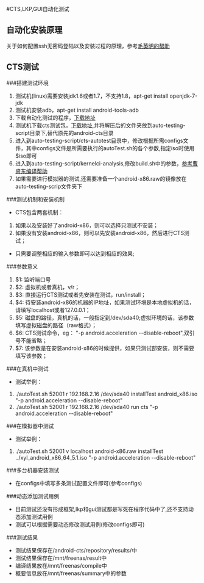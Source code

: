 #CTS,LKP,GUI自动化测试
## 自动化安装原理
关于如何配置ssh无密码登陆以及安装过程的原理，参考[毛英明的帮助](https://github.com/xyongcn/openthos-testing/blob/master/bare_metal_autotest/android_auto/README.md)
## CTS测试
###搭建测试环境
1. 测试机(linux)需要安装jdk1.6或者1.7，不支持1.8，apt-get install openjdk-7-jdk
1. 测试机安装adb，apt-get install android-tools-adb
1. 下载自动化测试的程序，[下载地址](https://github.com/openthos/testing-analysis)
1. 测试机下载cts测试包，[下载地址]( https://dl.google.com/dl/android/cts/android-cts-5.1_r4-linux_x86-x86.zip),并将解压后的文件夹放到auto-testing-script目录下,替代原先的android-cts目录
1. 进入到auto-testing-script/cts-autotest目录中，修改根据所需configs文件，其中configs文件是所需要执行的autoTest.sh的各个参数,指定iso时使用$iso即可
1. 进入到auto-testing-script/kernelci-analysis,修改build.sh中的参数，[参考曹睿东编译帮助](kernelci-analysis/README.md)
1. 如果需要进行模拟器的测试,还需要准备一个android-x86.raw的镜像放在auto-testing-scrip文件夹下

###测试机制和安装机制
* CTS包含两套机制：
 1. 如果以及安装好了android-x86，则可以选择只测试不安装；
 1. 如果没有安装android-x86，则可以先安装android-x86，然后进行CTS测试；
* 只需要调整相应的输入参数即可以达到相应的效果;

###参数意义
1. $1: 监听端口号
1. $2: 虚拟机或者真机，v/r；
1. $3: 直接运行CTS测试或者先安装在测试，run/install；
1. $4: 待安装android-x86的机器的IP地址，如果测试环境是本地虚拟机的话，请填写localhost或者127.0.0.1；
1. $5: 磁盘的路径，真机的话，一般指定到/dev/sda40;虚拟环境的话，该参数填写虚拟磁盘的路径（raw格式）；
1. $6: CTS测试命令，eg： "-p android.acceleration --disable-reboot",双引号不能省略；
1. $7: 该参数是在安装android-x86的时候提供，如果只测试部安装，则不需要填写该参数；

###在真机中测试
* 测试举例：
 1. ./autoTest.sh 52001 r 192.168.2.16 /dev/sda40 installTest android_x86.iso "-p android.acceleration --disable-reboot"
 1. ./autoTest.sh 52001 r 192.168.2.16 /dev/sda40 run cts "-p android.acceleration --disable-reboot"

###在模拟器中测试
* 测试举例：
 1. ./autoTest.sh 52001 v localhost android-x86.raw  installTest ../xyl_android_x86_64_5.1.iso "-p android.acceleration --disable-reboot"

###多台机器安装测试
* 在configs中填写多条测试配置文件即可(参考configs)

###动态添加测试用例
* 目前测试还没有形成框架,lkp和gui测试都是写死在程序代码中了,还不支持动态添加测试用例
* 测试可以根据需要动态修改测试用例(修改configs即可)

###测试结果
* 测试结果保存在/android-cts/repository/results/中 
* 测试结果保存在/mnt/freenas/result中
* 编译结果放在/mnt/freenas/compile中
* 概要信息放在/mnt/freenas/summary中的参数

